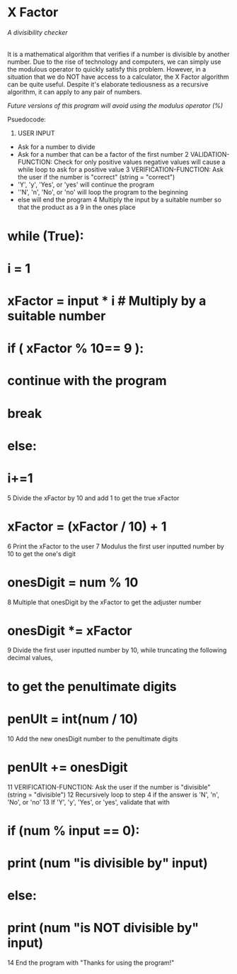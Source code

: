 # X Factor
###### A divisibility checker
It is a mathematical algorithm that verifies if a number is divisible by another number. Due to the rise of technology and computers, we can simply use the modulous operator to quickly satisfy this problem. However, in a situation that we do NOT have access to a calculator, the X Factor algorithm can be quite useful. Despite it's elaborate tediousness as a recursive algorithm, it can apply to any pair of numbers.

*Future versions of this program will avoid using the modulus operator (%)*

Psuedocode:
1. USER INPUT
  * Ask for a number to divide
  * Ask for a number that can be a factor of the first number
2 VALIDATION-FUNCTION: Check for only positive values	negative values will cause a while loop to ask for a positive value
3 VERIFICATION-FUNCTION: Ask the user if the number is "correct" (string = "correct")
  * 'Y', 'y', 'Yes', or 'yes' will continue the program
  * ''N', 'n', 'No', or 'no' will loop the program to the beginning
  * else will end the program
4 Multiply the input by a suitable number so that the product as a 9 in the ones place
#		while (True):
#			i = 1
#			xFactor = input * i		# Multiply by a suitable number
#			if ( xFactor % 10== 9 ): 
#				continue with the program
#				break
#			else:		
#				i+=1
5 Divide the xFactor by 10 and add 1 to get the true xFactor
#		xFactor = (xFactor / 10) + 1
6 Print the xFactor to the user
7 Modulus the first user inputted number by 10 to get the one's digit 
#		onesDigit = num % 10
8 Multiple that onesDigit by the xFactor to get the adjuster number
#		onesDigit *= xFactor
9 Divide the first user inputted number by 10, while truncating the following decimal values,
#	   to get the penultimate digits
#		penUlt = int(num / 10)
10 Add the new onesDigit number to the penultimate digits
#		penUlt += onesDigit
11 VERIFICATION-FUNCTION: Ask the user if the number is "divisible" (string = "divisible")
12  Recursively loop to step 4 if the answer is 'N', 'n', 'No', or 'no'
13 If 'Y', 'y', 'Yes', or 'yes', validate that with
#		if (num % input == 0):
#			print (num "is divisible by" input)
#		else:
#			print (num "is NOT divisible by" input)
14 End the program with "Thanks for using the program!" 
